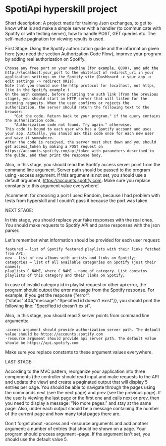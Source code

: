 # SpotiApi hyperskill project

Short description: A project made for training Json exchanges, to get to know what is and make a simple server with a handler (to communicate with Spotify or with testing server), how to handle POST, GET queries etc. The self-made pagination for viewing results is used.



First Stage:
Using the Spotify authorization guide and the information given here (you need the section Authorization Code Flow), improve your program by adding real authorization on Spotify.

    Choose any free port on your machine (for example, 8080), and add the http://localhost:your_port to the whitelist of redirect_uri in your application settings on the Spotify site (Dashboard -> your app -> edit settings -> redirect URIs).
    Note that you should use the http protocol for localhost, not https, like in the Spotify example.)
    On the auth command, before printing the auth link (from the previous stage), you should start an HTTP server that will listen for the incoming requests. When the user confirms or rejects the authorization, the server should return the following text to the browser:
        "Got the code. Return back to your program." if the query contains the authorization code.
        "Authorization code not found. Try again." otherwise.
    This code is bound to each user who has a Spotify account and uses your app. Actually, you should ask this code once for each new user and save it somewhere.
    After the code is received, the server must shut down and you should get access_token by making a POST request on https://accounts.spotify.com/api/token with parameters described in the guide, and then print the response body.

Also, in this stage, you should read the Spotify access server point from the command line argument. Server path should be passed to the program using -access argument. If this argument is not set, you should use a default argument, https://accounts.spotify.com. Make sure you replace constants to this argument value everywhere!


//comment: for choosing a port I used Random, because I had problem with tests from hyperskill and I coudn't pass it because the port was taken.

NEXT STAGE:

In this stage, you should replace your fake responses with the real ones. You should make requests to Spotify API and parse responses with the json parser.

Let's remember what information should be provided for each user request:

    featured — list of Spotify featured playlists with their links fetched from API;
    new — list of new albums with artists and links on Spotify;
    categories — list of all available categories on Spotify (just their names);
    playlists C_NAME, where C_NAME — name of category. List contains playlists of this category and their links on Spotify;

In case of invalid category id in playlist request or other api error, the program should output the error message from the Spotify response. For example, if you get the response {"error":{"status":404,"message":"Specified id doesn't exist"}}, you should print the following line: "Specified id doesn't exist".

Also, in this stage, you should read 2 server points from command line arguments:

    -access argument should provide authorization server path. The default value should be https://accounts.spotify.com
    -resource argument should provide api server path. The default value should be https://api.spotify.com

Make sure you replace constants to these argument values everywhere.

LAST STAGE:


According to the MVC pattern, reorganize your application into three components (the controller should read input and make requests to the API and update the view) and create a paginated output that will display 5 entries per page. You should be able to navigate through the pages using the commands next (see the next page) and prev (see the previous page). If the user is viewing the last page or the first one and calls next or prev, then you need to display a message: "No more pages." and stay at the same page. Also, under each output should be a message containing the number of the current page and how many total pages there are.

Don't forget about -access and -resource arguments and add another argument: a number of entries that should be shown on a page. Your program should process argument -page. If ths argument isn't set, you should use the default value 5.
